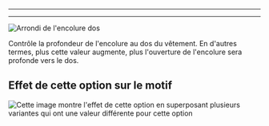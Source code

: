***

***

![Arrondi de l'encolure dos](backneckcutout.svg)

Contrôle la profondeur de l'encolure au dos du vêtement. En d'autres termes, plus cette valeur augmente, plus l'ouverture de l'encolure sera profonde vers le dos.

## Effet de cette option sur le motif

![Cette image montre l'effet de cette option en superposant plusieurs variantes qui ont une valeur différente pour cette option](bent_backneckcutout_sample.svg "Effet de cette option sur le motif")
